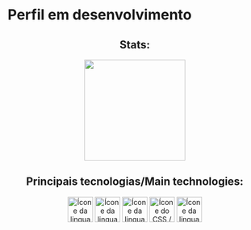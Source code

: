 # Perfil em desenvolvimento

<section><!-- Presentation -->
<h1></h1>
  
</section>

<div align="center"> <!-- Most used languages -->
  <article>
    <h2>Stats:</h2>
    <img height="200em" src="https://github-readme-stats.vercel.app/api/top-langs/?username=HenriqueMN&layout=compact&langs_count=7&theme=swift"/>
  </article>
  <article style="display: inline_block" >
    <h2>Principais tecnologias/Main technologies:</h2>
    <img alt="Ícone da linguagem Java / Java language icon" height="50" width="50" src="https://cdn.jsdelivr.net/gh/devicons/devicon@latest/icons/java/java-original.svg" />
    <img alt="Ícone da linguagem R / R language icon" height="50" width="50" src="https://cdn.jsdelivr.net/gh/devicons/devicon@latest/icons/r/r-original.svg" />
    <img alt="Ícone da linguagem HTML5 / HTML5 language icon" height="50" width="50" src="https://cdn.jsdelivr.net/gh/devicons/devicon@latest/icons/html5/html5-original-wordmark.svg" />
    <img alt="Ícone do CSS / CSS icon" height="50" width="50" src="https://cdn.jsdelivr.net/gh/devicons/devicon@latest/icons/css3/css3-original-wordmark.svg" />
    <img 
      alt="Ícone da linguagem JavaScript / JavaScript language icon" 
      height="50" 
      width="50" 
      src="https://cdn.jsdelivr.net/gh/devicons/devicon@latest/icons/javascript/javascript-original.svg" 
    />
  </article>
</div>
